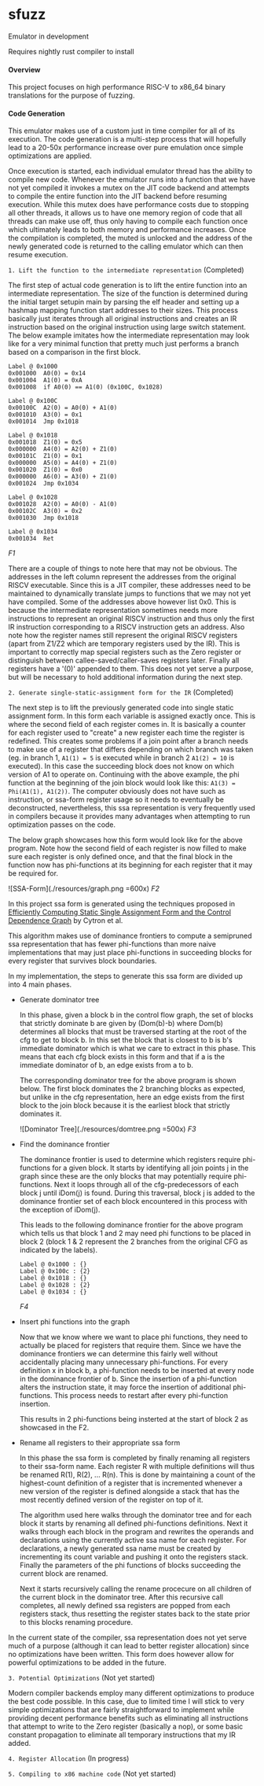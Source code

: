 # sfuzz

Emulator in development

Requires nightly rust compiler to install

#### Overview

This project focuses on high performance RISC-V to x86\_64 binary translations for the purpose of
fuzzing.

#### Code Generation

This emulator makes use of a custom just in time compiler for all of its execution. The code
generation is a multi-step process that will hopefully lead to a 20-50x performance increase over
pure emulation once simple optimizations are applied.

Once execution is started, each individual emulator thread has the ability to compile new code.
Whenever the emulator runs into a function that we have not yet compiled it invokes a mutex on the
JIT code backend and attempts to compile the entire function into the JIT backend before resuming
execution. While this mutex does have performance costs due to stopping all other threads,
it allows
us to have one memory region of code that all threads can make use off, thus only having to compile
each function once which ultimately leads to both memory and performance increases. Once the
compilation is completed, the muted is unlocked and the address of the newly generated code is
returned to the calling emulator which can then resume execution.

`1. Lift the function to the intermediate representation` (Completed)

The first step of actual code generation is to lift the entire function into an intermediate
representation. The size of the function is determined during the initial target setupin main by
parsing the elf header and setting up a hashmap mapping function start addresses to their
sizes. This process basically just iterates through all original instructions and creates an IR
instruction based on the original instruction using large switch statement. The below example
imitates how the intermediate representation may look like for a very minimal function that
pretty much just performs a branch based on a comparison in the first block.
```
Label @ 0x1000
0x001000  A0(0) = 0x14
0x001004  A1(0) = 0xA
0x001008  if A0(0) == A1(0) (0x100C, 0x1028)

Label @ 0x100C
0x00100C  A2(0) = A0(0) + A1(0)
0x001010  A3(0) = 0x1
0x001014  Jmp 0x1018

Label @ 0x1018
0x001018  Z1(0) = 0x5
0x000000  A4(0) = A2(0) + Z1(0)
0x00101C  Z1(0) = 0x1
0x000000  A5(0) = A4(0) + Z1(0)
0x001020  Z1(0) = 0x0
0x000000  A6(0) = A3(0) + Z1(0)
0x001024  Jmp 0x1034

Label @ 0x1028
0x001028  A2(0) = A0(0) - A1(0)
0x00102C  A3(0) = 0x2
0x001030  Jmp 0x1018

Label @ 0x1034
0x001034  Ret
```
<i>F1</i>

There are a couple of things to note here that may not be obvious. The addresses in the left
column represent the addresses from the original RISCV executable. Since this is a JIT compiler,
these addresses need to be maintained to dynamically translate jumps to functions that we
may not yet have compiled. Some of the addresses above however list 0x0. This is because the
intermediate representation sometimes needs more instructions to represent an original RISCV
instruction and thus only the first IR instruction corresponding to a RISCV instruction gets
an address. Also note how the register names still represent the original RISCV registers
(apart from Z1/Z2 which are temporary registers used by the IR). This is important to correctly map
special registers such as the Zero register or distinguish between callee-saved/caller-saves
registers later. Finally all registers have a '(0)' appended to them. This does not yet serve a
purpose, but will be necessary to hold additional information during the next step.

`2. Generate single-static-assignment form for the IR` (Completed)

The next step is to lift the previously generated code into single static assignment form. In this
form each variable is assigned exactly once. This is where the second field of each register comes
in. It is basically a counter for each register used to "create" a new register each time the
register is redefined. This creates some problems if a join point after a branch needs to make use
of a register that differs depending on which branch was taken (eg. in branch 1, `A1(1) = 5` is
executed while in branch 2 `A1(2) = 10` is executed). In this case the succeeding block does not
know on which version of A1 to operate on. Continuing with the above example, the phi function at
the beginning of the join block would look like this: `A1(3) = Phi(A1(1), A1(2))`. The computer
obviously does not have such as instruction, or ssa-form register usage so it needs to eventually
be deconstructed, nevertheless, this ssa representation is very frequently used in compilers
because it provides many advantages when attempting to run optimization passes on the code.

The below graph showcases how this form would look like for the above program. Note how the second
field of each register is now filled to make sure each register is only defined once, and that the
final block in the function now has phi-functions at its beginning for each register that it may be
required for.

![SSA-Form](./resources/graph.png =600x)
<i>F2</i>

In this project ssa form is generated using the techniques proposed in
[Efficiently Computing Static Single Assignment Form and the Control Dependence
Graph](https://www.cs.utexas.edu/~pingali/CS380C/2010/papers/ssaCytron.pdf) by Cytron et al.

This algorithm makes use of dominance frontiers to compute a semipruned ssa representation that has
fewer phi-functions than more naive implementations that may just place phi-functions in
succeeding blocks for every register that survives block boundaries.

In my implementation, the steps to generate this ssa form are divided up into 4 main phases.

* Generate dominator tree

    In this phase, given a block b in the control flow graph, the set of blocks that strictly
    dominate b are given by (Dom(b)-b) where Dom(b) determines all blocks that must be traversed
    starting at the root of the cfg to get to block b. In this set the block that is closest
    to b is b's immediate dominator which is what we care to extract in this phase. This means
    that each cfg block exists in this form and that if a is the immediate dominator of b,
    an edge exists from a to b.

    The corresponding dominator tree for the above program is shown below. The first block
    dominates
    the 2 branching blocks as expected, but unlike in the cfg representation, here an edge exists
    from the first block to the join block because it is the earliest block that strictly dominates
    it.

    ![Dominator Tree](./resources/domtree.png =500x)
    <i>F3</i>

* Find the dominance frontier

    The dominance frontier is used to determine which registers require phi-functions for a given
    block. It starts by identifying all join points j in the graph since these are the only blocks
    that may potentially require phi-functions. Next it loops through all of the cfg-predecessors
    of each block j until iDom(j) is found. During this traversal, block j is added to the
    dominance frontier set of each block encountered in this process with the exception of iDom(j).

    This leads to the following dominance frontier for the above program which tells us that
    block 1
    and 2 may need phi functions to be placed in block 2 (block 1 & 2 represent the 2 branches from
    the original CFG as indicated by the labels).
    ```
    Label @ 0x1000 : {}
    Label @ 0x100c : {2}
    Label @ 0x1018 : {}
    Label @ 0x1028 : {2}
    Label @ 0x1034 : {}
    ```
    <i>F4</i>

* Insert phi functions into the graph

    Now that we know where we want to place phi functions, they need to actually be placed for
    registers that require them. Since we have the dominance frontiers we can determine this fairly
    well without accidentally placing many unnecessary phi-functions. For every definition x in
    block b, a phi-function needs to be inserted at every node in the dominance frontier of
    b. Since
    the insertion of a phi-function alters the instruction state, it may force the insertion of
    additional phi-functions. This process needs to restart after every phi-function insertion.

    This results in 2 phi-functions being insterted at the start of block 2 as showcased in the
    F2.

* Rename all registers to their appropriate ssa form

    In this phase the ssa form is completed by finally renaming all registers to their ssa-form
    name. Each register R with multiple definitions will thus be renamed R(1), R(2), ... R(n). This
    is done by maintaining a count of the highest-count definition of a register that is
    incremented whenever a new version of the register is defined alongside a stack that has
    the most recently defined version of the register on top of it.

    The algorithm used here walks through the dominator tree and for each block it starts by
    renaming all defined phi-functions definitions. Next it walks through each block in the
    program and rewrites the operands and declarations using the currently active ssa name for
    each register. For declarations, a newly generated ssa name must be created by incrementing its
    count variable and pushing it onto the registers stack. Finally the parameters of the phi
    functions of blocks succeeding the current block are renamed.

    Next it starts recursively calling the rename procecure on all children of the current
    block in the dominator tree. After this recursive call completes, all newly defined ssa
    registers are popped from each registers stack, thus resetting the register states back to
    the state prior to this blocks renaming procedure.

In the current state of the compiler, ssa representation does not yet serve much of a purpose
(although it can lead to better register allocation) since no optimizations have been written. This
form does however allow for powerful optimizations to be added in the future.

`3. Potential Optimizations` (Not yet started)

Modern compiler backends employ many different optimizations to produce the best code possible. In
this case, due to limited time I will stick to very simple optimizations that are fairly
straightforward to implement while providing decent performance benefits such as eliminating all
instructions that attempt to write to the Zero register (basically a nop), or some basic constant
propagation to eliminate all temporary instructions that my IR added.

`4. Register Allocation` (In progress)

`5. Compiling to x86 machine code` (Not yet started)
